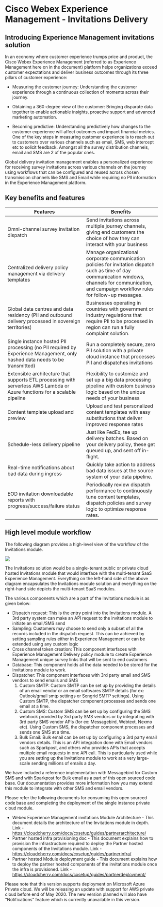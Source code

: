 # Cisco Webex Experience Management - Invitations Delivery

## Introducing Experience Management invitations solution

In an economy where customer experience trumps price and product, the Cisco Webex Experience Management (referred to as Experience Management here on in the document) platform helps organizations exceed customer expectations and deliver business outcomes through its three pillars of customer experience:

 - Measuring the customer journey: Understanding the customer experience through a continuous collection of moments across their journey.

 - Obtaining a 360-degree view of the customer: Bringing disparate data together to enable actionable insights, proactive support and advanced marketing automation.

 - Becoming predictive: Understanding predictively how changes to the customer experience will affect outcomes and impact financial metrics.
One of the key steps in measuring customer experience is to reach out to customers over various channels such as email, SMS, web intercept etc to solicit feedback. Amongst all the survey distribution channels, email and SMS are 2 of the popular ones.

Global delivery invitation management enables a personalized experience for receiving survey invitations across various channels on the journey using workflows that can be configured and reused across chosen transmission channels like SMS and Email while requiring no PII information in the Experience Management platform.

## Key benefits and features

| Features   |  Benefits |
|---------------------|------------|
| Omni-channel survey invitation dispatch | Send invitations across multiple journey channels, giving end customers the choice of how they can interact with your business  |
| Centralized delivery policy management via delivery templates  | Manage organizational corporate communication policies for invitation dispatch such as time of day communication windows, channels for communication, and campaign workflow rules for follow-up messages. |
| Global data centres and data residency (PII and outbound delivery processed in sovereign territories) | 	Businesses operating in countries with government or industry regulations that require PII to be processed in region can run a fully complaint solution.  |
| Single instance hosted PII processing (no PII required by Experience Management, only hashed data needs to be transmitted) | Run a completely secure, zero PII solution with a private cloud instance that processes PII and dispatches invitations  |
|  Extensible architecture that supports ETL processing with serverless AWS Lambda or Azure functions for a scalable pipeline |  Flexibility to customize and set up a big data processing pipeline with custom business logic based on the unique needs of your business  |
|  Content template upload and preview | Upload and test personalized content templates with easy substitutions that deliver improved response rates   |
|  Schedule-less delivery pipeline |  Just like FedEx, tee up delivery batches. Based on your delivery policy, these get queued up, and sent off in-flight.  |
| Real-time notifications about bad data during ingress  |  Quickly take action to address bad data issues at the source system of your data pipeline.  |
| EOD invitation downloadable reports with progress/success/failure status  |   Periodically review dispatch performance to continuously tune content templates, dispatch policies and survey logic to optimize response rates. |


## High level module workflow

The following diagram provides a high-level view of the workflow of the Invitations module.

![](https://cloudcherry.com/docs/delivery-Policy-screen-shot/invitations-delivery-architecture/invitation-delivery-architecture-step2.png)

The Invitations solution would be a single-tenant public or private cloud hosted Invitations module that would interface with the multi-tenant SaaS Experience Management. Everything on the left-hand side of the above diagram encapsulates the Invitations module solution and everything on the right-hand side depicts the multi-tenant SaaS modules.

The various components which are a part of the Invitations module is as given below:
 - Dispatch request: This is the entry point into the Invitations module. A 3rd party system can make an API request to the invitations module to initiate an email/SMS send
 - Sampling: Customers may choose to send only a subset of all the records included in the dispatch request. This can be achieved by setting sampling rules either in Experience Management or can be extended using any custom logic
 - Cross channel token creation: This component interfaces with Experience Management Delivery policy module to create Experience Management unique survey links that will be sent to end customers
 - Database: This component holds all the data needed to be stored for the Invitations module to work.
 - Dispatcher: This component interfaces with 3rd party email and SMS vendors to send emails and SMS
    1. Custom SMTP: Custom SMTP can be set up by providing the details of an email vendor or an email softwares SMTP details (for ex: Outlook/gmail smtp settings or Sengrid SMTP settings). Using Custom SMTP, the dispatcher component processes and sends one email at a time.
    2. Custom SMS: Custom SMS can be set up by configuring the SMS webhook provided by 3rd party SMS vendors or by integrating with 3rd party SMS vendor APIs (for ex: Messagebird, Webtext, Nexmo etc). Using Custom SMS, the dispatcher component processes and sends one SMS at a time.
    3. Bulk Email: Bulk email can be set up by configuring a 3rd party email vendors details. This is an API integration done with Email vendors such as Sparkpost, and others who provides APIs that accepts multiple email requests in one API call. This is particularly used while you are setting up the Invitations module to work at a very large-scale sending millions of emails a day.

We have included a reference implementation with Messagebird for Custom SMS and with Sparkpost for Bulk email as a part of this open sourced code base. Our documentation provides more information how you may extend this module to integrate with other SMS and email vendors.

Please refer the following documents for consuming this open sourced code base and completing the deployment of the single instance private cloud module.
 - Webex Experience Management invitations Module Architecture - This document details the architecture of the Invitations module in depth. Link -  https://cloudcherry.com/docs/cxsetup/guides/partnerarchitecture/
 - Partner hosted infra provisioning doc - This document explains how to provision the infrastructure required to deploy the Partner hosted components of the Invitations module. Link -  https://cloudcherry.com/docs/cxsetup/guides/partnerinfra/
 - Partner hosted Module deployment guide - This document explains how to deploy the partner hosted components of the invitations module once the infra is provisioned. Link -  https://cloudcherry.com/docs/cxsetup/guides/partnerdeployment/

Please note that this version supports deployment on Microsoft Azure Private cloud. We will be releasing an update with support for AWS private cloud before end of May 2020. The new version planned will also have “Notifications” feature which is currently unavailable in this version.


